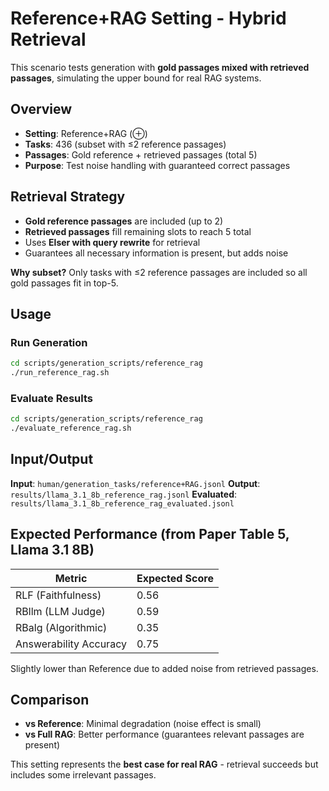 # Reference+RAG Setting - Hybrid Retrieval

This scenario tests generation with **gold passages mixed with retrieved passages**, simulating the upper bound for real RAG systems.

## Overview

- **Setting**: Reference+RAG (⊕)
- **Tasks**: 436 (subset with ≤2 reference passages)
- **Passages**: Gold reference + retrieved passages (total 5)
- **Purpose**: Test noise handling with guaranteed correct passages

## Retrieval Strategy

- **Gold reference passages** are included (up to 2)
- **Retrieved passages** fill remaining slots to reach 5 total
- Uses **Elser with query rewrite** for retrieval
- Guarantees all necessary information is present, but adds noise

**Why subset?** Only tasks with ≤2 reference passages are included so all gold passages fit in top-5.

## Usage

### Run Generation

```bash
cd scripts/generation_scripts/reference_rag
./run_reference_rag.sh
```

### Evaluate Results

```bash
cd scripts/generation_scripts/reference_rag
./evaluate_reference_rag.sh
```

## Input/Output

**Input**: `human/generation_tasks/reference+RAG.jsonl`
**Output**: `results/llama_3.1_8b_reference_rag.jsonl`
**Evaluated**: `results/llama_3.1_8b_reference_rag_evaluated.jsonl`

## Expected Performance (from Paper Table 5, Llama 3.1 8B)

| Metric | Expected Score |
|--------|---------------|
| RLF (Faithfulness) | 0.56 |
| RBllm (LLM Judge) | 0.59 |
| RBalg (Algorithmic) | 0.35 |
| Answerability Accuracy | 0.75 |

Slightly lower than Reference due to added noise from retrieved passages.

## Comparison

- **vs Reference**: Minimal degradation (noise effect is small)
- **vs Full RAG**: Better performance (guarantees relevant passages are present)

This setting represents the **best case for real RAG** - retrieval succeeds but includes some irrelevant passages.

